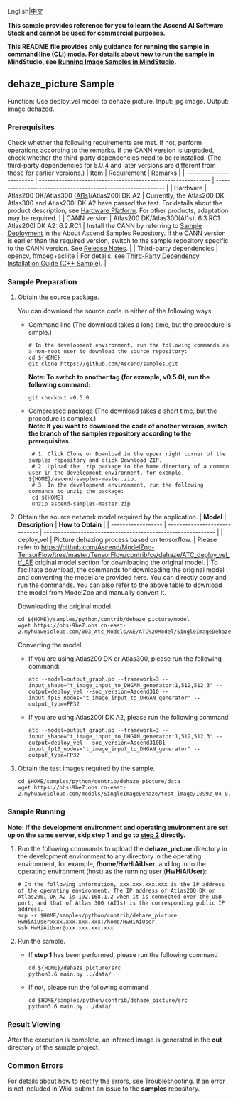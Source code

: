 English|[中文](README_CN.md)

**This sample provides reference for you to learn the Ascend AI Software Stack and cannot be used for commercial purposes.**

**This README file provides only guidance for running the sample in command line (CLI) mode. For details about how to run the sample in MindStudio, see [Running Image Samples in MindStudio](https://github.com/Ascend/samples/wikis/Mindstudio%E8%BF%90%E8%A1%8C%E5%9B%BE%E7%89%87%E6%A0%B7%E4%BE%8B?sort_id=3164874).**

## dehaze_picture Sample   
Function: Use deploy_vel model to dehaze picture. 
Input: jpg image. 
Output: image dehazed.  

### Prerequisites
Check whether the following requirements are met. If not, perform operations according to the remarks. If the CANN version is upgraded, check whether the third-party dependencies need to be reinstalled. (The third-party dependencies for 5.0.4 and later versions are different from those for earlier versions.)
| Item                     | Requirement                                                  | Remarks                                                      |
| ------------------------ | ------------------------------------------------------------ | ------------------------------------------------------------ |
| Hardware                 | Atlas200 DK/Atlas300 ([AI1s](https://support.huaweicloud.com/en-us/productdesc-ecs/ecs_01_0047.html#ecs_01_0047__section78423209366))/Atlas200I DK A2 | Currently, the Atlas200 DK, Atlas300 and Atlas200I DK A2 have passed the test. For details about the product description, see [Hardware Platform](https://ascend.huawei.com/en/#/hardware/product). For other products, adaptation may be required. |
| CANN version             | Atlas200 DK/Atlas300(AI1s): 6.3.RC1 Atlas200I DK A2: 6.2.RC1 | Install the CANN by referring to [Sample Deployment](https://github.com/Ascend/samples#安装) in the About Ascend Samples Repository. If the CANN version is earlier than the required version, switch to the sample repository specific to the CANN version. See [Release Notes](https://github.com/Ascend/samples/blob/master/README.md). |
| Third-party dependencies | opencv, ffmpeg+acllite                                       | For details, see [Third-Party Dependency Installation Guide (C++ Sample)](../../../environment). |

### Sample Preparation

1. Obtain the source package.

   You can download the source code in either of the following ways:  
    - Command line (The download takes a long time, but the procedure is simple.)
       ```    
       # In the development environment, run the following commands as a non-root user to download the source repository:   
       cd ${HOME}     
       git clone https://github.com/Ascend/samples.git
       ```
       **Note: To switch to another tag (for example, v0.5.0), run the following command:**
       ```
       git checkout v0.5.0
       ```
    - Compressed package (The download takes a short time, but the procedure is complex.)  
       **Note: If you want to download the code of another version, switch the branch of the samples repository according to the prerequisites.**  
       ``` 
        # 1. Click Clone or Download in the upper right corner of the samples repository and click Download ZIP.   
        # 2. Upload the .zip package to the home directory of a common user in the development environment, for example, ${HOME}/ascend-samples-master.zip.    
        # 3. In the development environment, run the following commands to unzip the package:    
        cd ${HOME}    
        unzip ascend-samples-master.zip
       ```

2. Obtain the source network model required by the application.
    | **Model**      | **Description**                 | **How to Obtain**                                            |
    | ------------------ | ----------------------------- | ------------------------------------------------------------ |
    | deploy_vel | Picture dehazing process based on tensorflow. | Please refer to https://github.com/Ascend/ModelZoo-TensorFlow/tree/master/TensorFlow/contrib/cv/dehaze/ATC_deploy_vel_tf_AE original model section for downloading the original model. |
    To facilitate download, the commands for downloading the original model and converting the model are provided here. You can directly copy and run the commands. You can also refer to the above table to download the model from ModelZoo and manually convert it. 
    
    Downloading the original model.
    
    ```
    cd ${HOME}/samples/python/contrib/dehaze_picture/model     
    wget https://obs-9be7.obs.cn-east-2.myhuaweicloud.com/003_Atc_Models/AE/ATC%20Model/SingleImageDehaze/output_graph.pb 
    ```

    Converting the model.
    
    - If you are using Atlas200 DK or Atlas300, please run the following command:
    
      ```
      atc --model=output_graph.pb --framework=3 --input_shape="t_image_input_to_DHGAN_generator:1,512,512,3" --output=deploy_vel --soc_version=Ascend310 --input_fp16_nodes="t_image_input_to_DHGAN_generator" --output_type=FP32
      ```
    
    - If you are using Atlas200I DK A2, please run the following command:
    
      ```
      atc --model=output_graph.pb --framework=3 --input_shape="t_image_input_to_DHGAN_generator:1,512,512,3" --output=deploy_vel --soc_version=Ascend310B1 --input_fp16_nodes="t_image_input_to_DHGAN_generator" --output_type=FP32
      ```
    
3. Obtain the test images required by the sample.
    ```
    cd $HOME/samples/python/contrib/dehaze_picture/data
    wget https://obs-9be7.obs.cn-east-2.myhuaweicloud.com/models/SingleImageDehaze/test_image/10992_04_0.8209.png 
    ```

### Sample Running

**Note: If the development environment and operating environment are set up on the same server, skip step 1 and go to [step 2](#step_2) directly.**  

1. Run the following commands to upload the **dehaze_picture** directory in the development environment to any directory in the operating environment, for example, **/home/HwHiAiUser**, and log in to the operating environment (host) as the running user (**HwHiAiUser**):
    ```
    # In the following information, xxx.xxx.xxx.xxx is the IP address of the operating environment. The IP address of Atlas200 DK or Atlas200I DK A2 is 192.168.1.2 when it is connected over the USB port, and that of Atlas 300 (AI1s) is the corresponding public IP address.
    scp -r $HOME/samples/python/contrib/dehaze_picture HwHiAiUser@xxx.xxx.xxx.xxx:/home/HwHiAiUser
    ssh HwHiAiUser@xxx.xxx.xxx.xxx   
    ```

2. <a name="step_2"></a>Run the sample.

   - If **step 1** has been performed, please run the following command

     ```
     cd ${HOME}/dehaze_picture/src
     python3.6 main.py ../data/
     ```

   - If not, please run the following command

     ```
     cd $HOME/samples/python/contrib/dehaze_picture/src
     python3.6 main.py ../data/
     ```

### Result Viewing

After the execution is complete, an inferred image is generated in the **out** directory of the sample project.

### Common Errors
For details about how to rectify the errors, see [Troubleshooting](https://github.com/Ascend/samples/wikis/%E5%B8%B8%E8%A7%81%E9%97%AE%E9%A2%98%E5%AE%9A%E4%BD%8D/%E4%BB%8B%E7%BB%8D). If an error is not included in Wiki, submit an issue to the **samples** repository.
